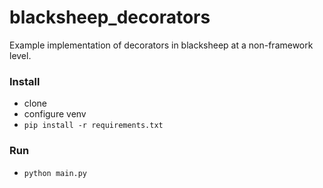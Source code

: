 # blacksheep_decorators
Example implementation of decorators in blacksheep at a non-framework level.

### Install
- clone
- configure venv
- `pip install -r requirements.txt`


### Run
- `python main.py`
